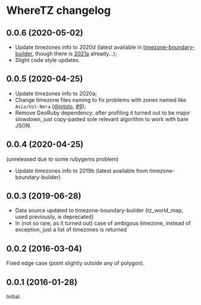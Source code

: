 # WhereTZ changelog

## 0.0.6 (2020-05-02)

* Update timezones info to 2020d (latest available in [
timezone-boundary-builder](https://github.com/evansiroky/timezone-boundary-builder/releases), though there is [2021a](https://www.iana.org/time-zones) already...);
* Slight code style updates.

## 0.0.5 (2020-04-25)

* Update timezones info to 2020a;
* Change timezone files naming to fix problems with zones named like `Asia/Ust-Nera` ([@jotolo](https://github.com/jotolo), [#9](https://github.com/zverok/wheretz/pull/9));
* Remove GeoRuby dependency: after profiling it turned out to be major slowdown, just copy-pasted sole relevant algorithm to work with bare JSON.

## 0.0.4 (2020-04-25)

(unreleased due to some rubygems problem)

* Update timezones info to 2019b (latest available from timezone-boundary-builder)

## 0.0.3 (2019-06-28)

* Data source updated to timezone-boundary-builder (tz_world_map, used previously, is deprecated)
* In (not so rare, as it turned out) case of ambigous timezone, instead of exception, just a list of timezones is returned

## 0.0.2 (2016-03-04)

Fixed edge case (point slightly outside any of polygon).

## 0.0.1 (2016-01-28)

Initial.
